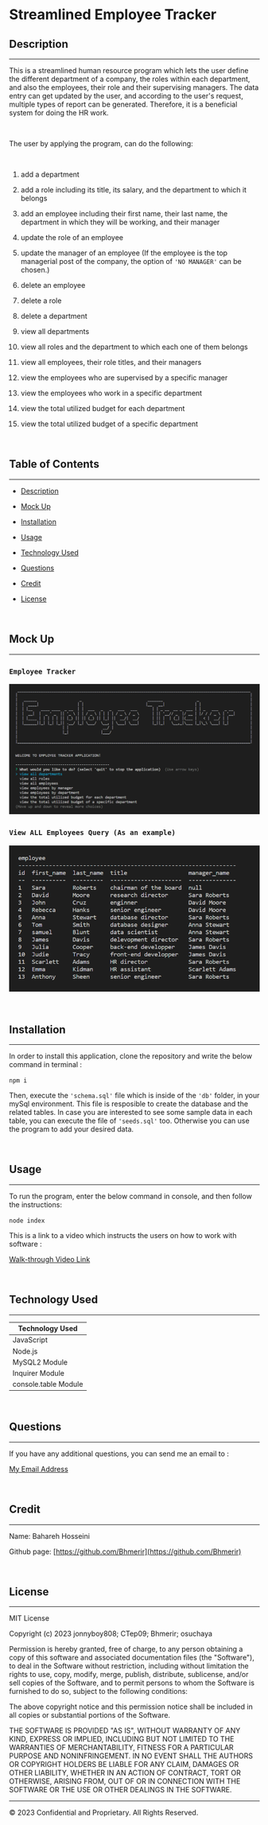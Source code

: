 # Streamlined Employee Tracker

## Description 
---

This is a streamlined human resource program which lets the user define the different department of a company, the roles within each department, and also the employees, their role and their supervising managers. The data entry can get updated by the user, and according to the user's request, multiple types of report can be generated. Therefore, it is a beneficial system for doing the HR work.

<br>

The user by applying the program, can do the following:

<br>

1. add a department

2. add a role including its title, its salary, and the department to which it belongs 

3. add an employee including their first name, their last name, the department in which they will be working, and their manager

4. update the role of an employee

5. update the manager of an employee (If the employee is the top managerial post of the company, the option of `'NO MANAGER'` can be chosen.)

6. delete an employee

7. delete a role

8. delete a department

9. view all departments

10. view all roles and the department to which each one of them belongs

11. view all employees, their role titles, and their managers

12. view the employees who are supervised by a specific manager

13. view the employees who work in a specific department

14. view the total utilized budget for each department

15. view the total utilized budget of a specific department

<br>

## Table of Contents
---

* [Description](#description)

* [Mock Up](#mock-up)

* [Installation](#installation)

* [Usage](#usage)

* [Technology Used](#technology-used)

* [Questions](#questions)

* [Credit](#credit)

* [License](#license)

<br>

## Mock Up

---

### `Employee Tracker`

![employee tracker image](./images/employee-tracker.png)

### `View ALL Employees Query (As an example)`

![view all employees image](./images/view-all-employees.png)

<br>

## Installation

---

In order to install this application, clone the repository and write the below command in terminal :

`npm i`

Then, execute the `'schema.sql'` file which is inside of the `'db'` folder, in your mySql environment. This file is resposible to create the database and the related tables. In case you are interested to see some sample data in each table, you can execute the file of `'seeds.sql'` too. Otherwise you can use the program to add your desired data.

<br>

## Usage

---

To run the program, enter the below command in console, and then follow the instructions:

`node index`

This is a link to a video which instructs the users on how to work with software : 

[Walk-through Video Link](https://drive.google.com/file/d/1-jmFEGZe8VjnfXdoRTlYDYdbVAF5dWb6/view)

<br>

## Technology Used

---

| Technology Used         |
| -------------           |
| JavaScript              |  
| Node.js                 |  
| MySQL2 Module           | 
| Inquirer Module         | 
| console.table Module    |


<br>

## Questions 

---

If you have any additional questions, you can send me an email to :

[My Email Address](mailto:(mer_ir@yahoo.com))

<br>

## Credit

---

Name:     Bahareh Hosseini

Github page:      [https://github.com/Bhmerir](https://github.com/Bhmerir)

<br>

## License

---

MIT License

Copyright (c) 2023 jonnyboy808; CTep09; Bhmerir; osuchaya

Permission is hereby granted, free of charge, to any person obtaining a copy
of this software and associated documentation files (the "Software"), to deal
in the Software without restriction, including without limitation the rights
to use, copy, modify, merge, publish, distribute, sublicense, and/or sell
copies of the Software, and to permit persons to whom the Software is
furnished to do so, subject to the following conditions:

The above copyright notice and this permission notice shall be included in all
copies or substantial portions of the Software.

THE SOFTWARE IS PROVIDED "AS IS", WITHOUT WARRANTY OF ANY KIND, EXPRESS OR
IMPLIED, INCLUDING BUT NOT LIMITED TO THE WARRANTIES OF MERCHANTABILITY,
FITNESS FOR A PARTICULAR PURPOSE AND NONINFRINGEMENT. IN NO EVENT SHALL THE
AUTHORS OR COPYRIGHT HOLDERS BE LIABLE FOR ANY CLAIM, DAMAGES OR OTHER
LIABILITY, WHETHER IN AN ACTION OF CONTRACT, TORT OR OTHERWISE, ARISING FROM,
OUT OF OR IN CONNECTION WITH THE SOFTWARE OR THE USE OR OTHER DEALINGS IN THE
SOFTWARE.


---

© 2023 Confidential and Proprietary. All Rights Reserved.
